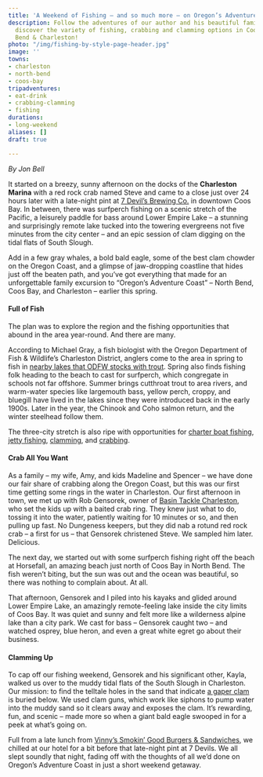 ```yaml
---
title: 'A Weekend of Fishing – and so much more – on Oregon’s Adventure Coast '
description: Follow the adventures of our author and his beautiful family as they
  discover the variety of fishing, crabbing and clamming options in Coos Bay, North
  Bend & Charleston!
photo: "/img/fishing-by-style-page-header.jpg"
image: ''
towns:
- charleston
- north-bend
- coos-bay
tripadventures:
- eat-drink
- crabbing-clamming
- fishing
durations:
- long-weekend
aliases: []
draft: true

---
```

_By Jon Bell_

It started on a breezy, sunny afternoon on the docks of the **Charleston Marina** with a red rock crab named Steve and came to a close just over 24 hours later with a late-night pint at [7 Devil’s Brewing Co.](https://www.7devilsbrewery.com/#/) in downtown Coos Bay. In between, there was surfperch fishing on a scenic stretch of the Pacific, a leisurely paddle for bass around Lower Empire Lake – a stunning and surprisingly remote lake tucked into the towering evergreens not five minutes from the city center – and an epic session of clam digging on the tidal flats of South Slough.

Add in a few gray whales, a bold bald eagle, some of the best clam chowder on the Oregon Coast, and a glimpse of jaw-dropping coastline that hides just off the beaten path, and you’ve got everything that made for an unforgettable family excursion to “Oregon’s Adventure Coast” – North Bend, Coos Bay, and Charleston – earlier this spring.

#### **Full of Fish**

The plan was to explore the region and the fishing opportunities that abound in the area year-round. And there are many.

According to Michael Gray, a fish biologist with the Oregon Department of Fish & Wildlife’s Charleston District, anglers come to the area in spring to fish in [nearby lakes that ODFW stocks with trout](https://www.oregonsadventurecoast.com/tripideas/fresh-water-fishing-options-by-body-of-water/). Spring also finds fishing folk heading to the beach to cast for surfperch, which congregate in schools not far offshore. Summer brings cutthroat trout to area rivers, and warm-water species like largemouth bass, yellow perch, croppy, and bluegill have lived in the lakes since they were introduced back in the early 1900s. Later in the year, the Chinook and Coho salmon return, and the winter steelhead follow them.

The three-city stretch is also ripe with opportunities for [charter boat fishing, jetty fishing](https://www.oregonsadventurecoast.com/fishing-by-style/), [clamming](https://www.oregonsadventurecoast.com/clamming/), and [crabbing](https://www.oregonsadventurecoast.com/crabbing-clamming/).

#### Crab All You Want

As a family – my wife, Amy, and kids Madeline and Spencer – we have done our fair share of crabbing along the Oregon Coast, but this was our first time getting some rings in the water in Charleston. Our first afternoon in town, we met up with Rob Gensorek, owner of [Basin Tackle Charleston](https://www.basintackle.net/), who set the kids up with a baited crab ring. They knew just what to do, tossing it into the water, patiently waiting for 10 minutes or so, and then pulling up fast. No Dungeness keepers, but they did nab a rotund red rock crab – a first for us – that Gensorek christened Steve. We sampled him later. Delicious.

The next day, we started out with some surfperch fishing right off the beach at Horsefall, an amazing beach just north of Coos Bay in North Bend. The fish weren’t biting, but the sun was out and the ocean was beautiful, so there was nothing to complain about. At all.

That afternoon, Gensorek and I piled into his kayaks and glided around Lower Empire Lake, an amazingly remote-feeling lake inside the city limits of Coos Bay. It was quiet and sunny and felt more like a wilderness alpine lake than a city park. We cast for bass – Gensorek caught two – and watched osprey, blue heron, and even a great white egret go about their business.

#### Clamming Up

To cap off our fishing weekend, Gensorek and his significant other, Kayla, walked us over to the muddy tidal flats of the South Slough in Charleston. Our mission: to find the telltale holes in the sand that indicate [a gaper clam](https://www.oregonsadventurecoast.com/clamming/) is buried below. We used clam guns, which work like siphons to pump water into the muddy sand so it clears away and exposes the clam. It’s rewarding, fun, and scenic – made more so when a giant bald eagle swooped in for a peek at what’s going on.

Full from a late lunch from [Vinny’s Smokin’ Good Burgers & Sandwiches](https://www.vinnyssmokinburgers.com/), we chilled at our hotel for a bit before that late-night pint at 7 Devils. We all slept soundly that night, fading off with the thoughts of all we’d done on Oregon’s Adventure Coast in just a short weekend getaway.